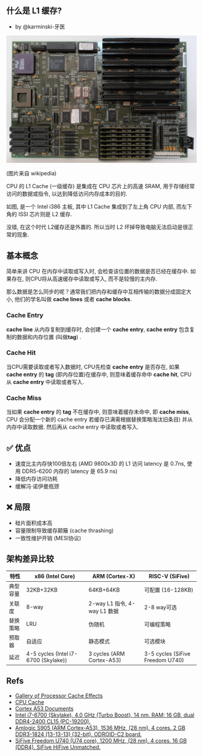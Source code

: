 什么是 L1 缓存?
--------------

- by @karminski-牙医

![Motherboard_Intel_386](./assets/images/Motherboard_Intel_386.jpg)

(图片来自 wikipedia)

CPU 的 L1 Cache (一级缓存) 是集成在 CPU 芯片上的高速 SRAM, 用于存储经常访问的数据或指令, 以达到降低访问内存成本的目的. 

如图, 是一个 Intel i386 主板, 其中 L1 Cache 集成到了左上角 CPU 内部, 而左下角的 ISSI 芯片则是 L2 缓存. 

没错, 在这个时代 L2缓存还是外置的. 所以当时 L2 坏掉导致电脑无法启动是很正常的现象. 

## 基本概念

简单来讲 CPU 在内存中读取或写入时, 会检查该位置的数据是否已经在缓存中. 如果存在, 则CPU将从高速缓存中读取或写入, 而不是较慢的主内存. 

那么数据是怎么同步的呢？通常我们把内存和缓存中互相传输的数据分成固定大小, 他们的学名叫做 **cache lines** 或者 **cache blocks**.  

### Cache Entry

**cache line** 从内存复制到缓存时, 会创建一个 **cache entry**, **cache entry** 包含复制的数据和内存位置 (叫做**tag**) . 

### Cache Hit

当CPU需要读取或者写入数据时, CPU先检查 **cache entry** 是否存在, 如果 **cache entry** 的 **tag** (即内存位置)在缓存中, 则意味着缓存命中 **cache hit**, CPU从 **cache entry** 中读取或者写入. 

### Cache Miss

当如果 **cache entry** 的 **tag** 不在缓存中, 则意味着缓存未命中, 即 **cache miss**, CPU 会分配一个新的 cache entry 若缓存已满需根据替换策略淘汰旧条目)  并从内存中读取数据. 然后再从 cache entry 中读取或者写入. 


## ✅ 优点

- 速度比主内存快100倍左右 (AMD 9800x3D 的 L1 访问 latency 是 0.7ns, 使用 DDR5-6200 内存的 latency 是 65.9 ns)
- 降低内存访问功耗
- 缓解冯·诺伊曼瓶颈

## ❌ 局限

- 硅片面积成本高
- 容量限制导致缓存颠簸 (cache thrashing) 
- 一致性维护开销 (MESI协议) 

## 架构差异比较
| 特性        | x86 (Intel Core) | ARM (Cortex-X) | RISC-V (SiFive) |
|-----------|------------------|----------------|-----------------|
| 典型容量     | 32KB+32KB       | 64KB+64KB      | 可配置 (16-128KB)  |
| 关联度      | 8-way           | 2-way L1 指令, 4-way L1 数据          | 2-8 way可选      |
| 替换策略    | LRU             | 伪随机          | 可编程策略        |
| 预取器      | 自适应          | 静态模式        | 可选模块         |
| 延迟       | 4-5 cycles (Intel i7-6700 (Skylake))        | 3 cycles (ARM Cortex-A53)       | 3-5 cycles (SiFive Freedom U740)      |




## Refs

- [Gallery of Processor Cache Effects](https://igoro.com/archive/gallery-of-processor-cache-effects/)
- [CPU Cache](https://en.wikipedia.org/wiki/CPU_cache)
- [Cortex A53 Documents](https://developer.arm.com/documentation/ddi0500/e/level-1-memory-system/about-the-l1-memory-system)
- [Intel i7-6700 (Skylake), 4.0 GHz (Turbo Boost), 14 nm. RAM: 16 GB, dual DDR4-2400 CL15 (PC-19200).](https://www.7-cpu.com/cpu/Skylake.html)
- [Amlogic S905 (ARM Cortex-A53), 1536 MHz, (28 nm). 4 cores. 2 GB DDR3-1824 (13-13-13) (32-bit). ODROID-C2 board.](https://www.7-cpu.com/cpu/Cortex-A53.html)
- [SiFive Freedom U740 (U74 core), 1200 MHz, (28 nm). 4 cores. 16 GB (DDR4). SiFive HiFive Unmatched.](https://www.7-cpu.com/cpu/SiFive_U74.html)
